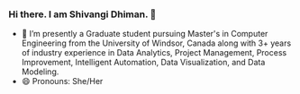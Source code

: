 ### Hi there. I am Shivangi Dhiman.  👋

- 🔭 I’m presently a Graduate student pursuing Master's in Computer Engineering from the University of Windsor, Canada along with 3+ years of industry experience in Data Analytics, Project Management, Process Improvement, Intelligent Automation, Data Visualization, and Data Modeling.
- 😄 Pronouns: She/Her
